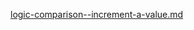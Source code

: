 [logic-comparison--increment-a-value.md](https://raw.githubusercontent.com/rx-angular/rx-angular/main/libs/state/docs/snippets/logic-comparison--increment-a-value.md ':include')
